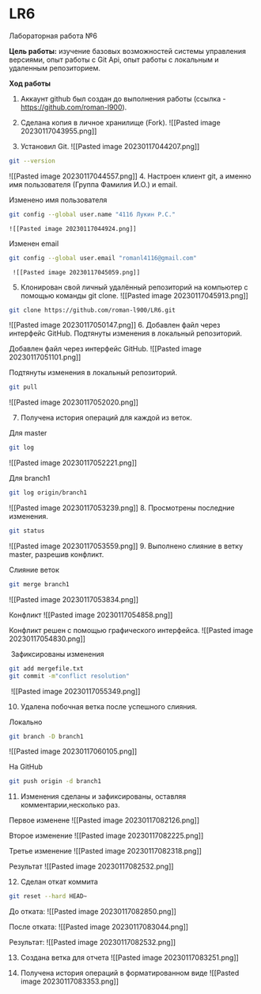 # LR6
Лабораторная работа №6

**Цель работы:** изучение базовых возможностей системы управления версиями, опыт работы с Git Api, опыт работы с локальным и удаленным репозиторием.

**Ход работы**

1.  Аккаунт github был создан до выполнения работы (ссылка - https://github.com/roman-l900).
    
2.  Сделана копия в личное хранилище (Fork).
![[Pasted image 20230117043955.png]]
      
3. Установил Git.
![[Pasted image 20230117044207.png]]
```sh
git --version
```
![[Pasted image 20230117044557.png]]
4. Настроен клиент git, а именно имя пользователя (Группа Фамилия И.О.) и email.
	
Изменено имя пользователя
```sh
git config --global user.name "4116 Лукин Р.С."
```
	![[Pasted image 20230117044924.png]]
	
Изменен email
```sh
git config --global user.email "romanl4116@gmail.com"
```
	 ![[Pasted image 20230117045059.png]]
	 
5. Клонирован свой личный удалённый репозиторий на компьютер с помощью команды git clone.
![[Pasted image 20230117045913.png]]
```sh
git clone https://github.com/roman-l900/LR6.git
```
![[Pasted image 20230117050147.png]]
6. Добавлен файл через интерфейс GitHub. Подтянуты изменения в локальный репозиторий.
	
Добавлен файл через интерфейс GitHub.
![[Pasted image 20230117051101.png]]
	
Подтянуты изменения в локальный репозиторий.
```sh
git pull
```
![[Pasted image 20230117052020.png]]
	
7. Получена история операций для каждой из веток.
	
Для master
```sh
git log
```
![[Pasted image 20230117052221.png]]
	
Для branch1
```sh
git log origin/branch1
```
![[Pasted image 20230117053239.png]]
8. Просмотрены последние изменения.
```sh
git status
```
![[Pasted image 20230117053559.png]]
9. Выполнено слияние в ветку master, разрешив конфликт.
	
Слияние веток
```sh
git merge branch1
```
![[Pasted image 20230117053834.png]]
	
Конфликт
![[Pasted image 20230117054858.png]]

Конфликт решен с помощью графического интерфейса.
![[Pasted image 20230117054830.png]]

 Зафиксированы изменения
```sh
git add mergefile.txt
git commit -m"conflict resolution"
```
 ![[Pasted image 20230117055349.png]]

10. Удалена побочная ветка после успешного слияния.

Локально
```sh
git branch -D branch1
```
![[Pasted image 20230117060105.png]]

На GitHub
```sh
git push origin -d branch1
```

11. Изменения сделаны и зафиксированы, оставляя комментарии,несколько раз. 

Первое изменене
![[Pasted image 20230117082126.png]]


Второе изменение
![[Pasted image 20230117082225.png]]

Третье изменение
![[Pasted image 20230117082318.png]]

Результат
![[Pasted image 20230117082532.png]]


12. Сделан откат коммита

```sh
git reset --hard HEAD~
```

До отката:
![[Pasted image 20230117082850.png]]

После отката:
![[Pasted image 20230117083044.png]]

Результат:
![[Pasted image 20230117082532.png]]

13. Создана ветка для отчета 
![[Pasted image 20230117083251.png]]

14. Получена история операций в форматированном виде
![[Pasted image 20230117083353.png]]
